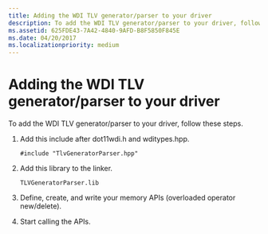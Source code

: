 ```yaml
---
title: Adding the WDI TLV generator/parser to your driver
description: To add the WDI TLV generator/parser to your driver, follow these steps.
ms.assetid: 625FDE43-7A42-4840-9AFD-B8F5850F845E
ms.date: 04/20/2017
ms.localizationpriority: medium
---
```


# Adding the WDI TLV generator/parser to your driver


To add the WDI TLV generator/parser to your driver, follow these steps.

1.  Add this include after dot11wdi.h and wditypes.hpp.

    `#include "TlvGeneratorParser.hpp"`

2.  Add this library to the linker.

    `TLVGeneratorParser.lib`

3.  Define, create, and write your memory APIs (overloaded operator new/delete).

4.  Start calling the APIs.

 

 





